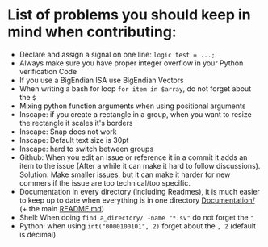 # List of problems you should keep in mind when contributing:
- Declare and assign a signal on one line: `logic test = ...;`
- Always make sure you have proper integer overflow in your Python verification Code
- If you use a BigEndian ISA use BigEndian Vectors
- When writing a bash for loop `for item in $array`, do not forget about the `$`
- Mixing python function arguments when using positional arguments
- Inscape: if you create a rectangle in a group, when you want to resize the rectangle it scales
  it's borders
- Inscape: Snap does not work
- Inscape: Default text size is 30pt
- Inscape: hard to switch between groups
- Github: When you edit an issue or reference it in a commit it adds an item to the issue (After a
  while it can make it hard to follow discussions). Solution: Make smaller issues, but it can make
  it harder for new commers if the issue are too technical/too specific.
- Documentation in every directory (including Readmes), it is much easier to keep up to date when
  everything is in one directory [Documentation/](Documentation/) (+ the main [README.md](README.md))
- Shell: When doing `find a_directory/ -name "*.sv"` do not forget the `"`
- Python: when using `int("0000100101", 2)` forget about the `, 2` (default is decimal)


